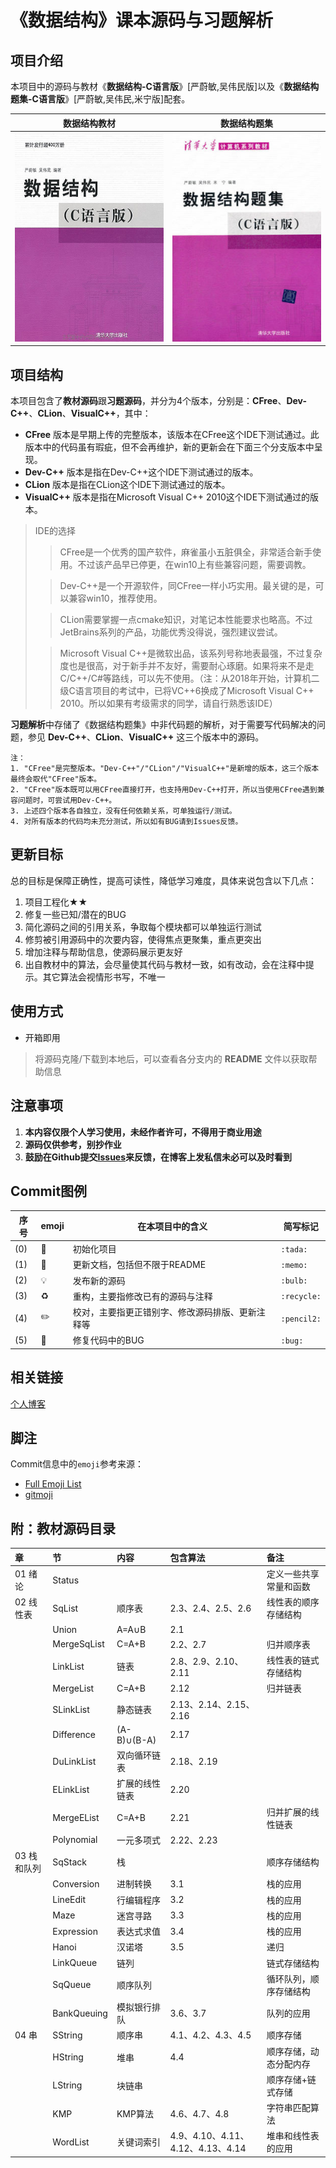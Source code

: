 # 《数据结构》课本源码与习题解析


## 项目介绍

本项目中的源码与教材《**数据结构-C语言版**》[严蔚敏,吴伟民版]以及《**数据结构题集-C语言版**》[严蔚敏,吴伟民,米宁版]配套。

|           数据结构教材           |           数据结构题集           |
| :----------------------------: | :----------------------------: |
| ![数据结构教材](数据结构教材.png) | ![数据结构题集](数据结构题集.png) |


## 项目结构

本项目包含了**教材源码**跟**习题源码**，并分为4个版本，分别是：**CFree**、**Dev-C++**、**CLion**、**VisualC++**，其中：    

- **CFree** 版本是早期上传的完整版本，该版本在CFree这个IDE下测试通过。此版本中的代码虽有瑕疵，但不会再维护，新的更新会在下面三个分支版本中呈现。    
- **Dev-C++** 版本是指在Dev-C++这个IDE下测试通过的版本。    
- **CLion** 版本是指在CLion这个IDE下测试通过的版本。    
- **VisualC++** 版本是指在Microsoft Visual C++ 2010这个IDE下测试通过的版本。    

> IDE的选择    
>> CFree是一个优秀的国产软件，麻雀虽小五脏俱全，非常适合新手使用。不过该产品早已停更，在win10上有些兼容问题，需要调教。    
>    
>> Dev-C++是一个开源软件，同CFree一样小巧实用。最关键的是，可以兼容win10，推荐使用。    
>    
>> CLion需要掌握一点cmake知识，对笔记本性能要求也略高。不过JetBrains系列的产品，功能优秀没得说，强烈建议尝试。    
>    
>> Microsoft Visual C++是微软出品，该系列号称地表最强，不过复杂度也是很高，对于新手并不友好，需要耐心琢磨。如果将来不是走C/C++/C#等路线，可以先不使用。（注：从2018年开始，计算机二级C语言项目的考试中，已将VC++6换成了Microsoft Visual C++ 2010。所以如果有考级需求的同学，请自行熟悉该IDE）    

**习题解析**中存储了《数据结构题集》中非代码题的解析，对于需要写代码解决的问题，参见 **Dev-C++**、**CLion**、**VisualC++** 这三个版本中的源码。    

```
注：
1. "CFree"是完整版本。"Dev-C++"/"CLion"/"VisualC++"是新增的版本，这三个版本最终会取代"CFree"版本。    
2. "CFree"版本既可以用CFree直接打开，也支持用Dev-C++打开，所以当使用CFree遇到兼容问题时，可尝试用Dev-C++。    
3. 上述四个版本各自独立，没有任何依赖关系，可单独运行/测试。    
4. 对所有版本的代码均未充分测试，所以如有BUG请到Issues反馈。    
```


## 更新目标

总的目标是保障正确性，提高可读性，降低学习难度，具体来说包含以下几点：    

1. 项目工程化★★    
2. 修复一些已知/潜在的BUG    
3. 简化源码之间的引用关系，争取每个模块都可以单独运行测试    
4. 修剪被引用源码中的次要内容，使得焦点更聚集，重点更突出    
5. 增加注释与帮助信息，使源码展示更友好    
6. 出自教材中的算法，会尽量使其代码与教材一致，如有改动，会在注释中提示。其它算法会视情形书写，不唯一    


## 使用方式

*   开箱即用    

> 将源码克隆/下载到本地后，可以查看各分支内的 **README** 文件以获取帮助信息    

## 注意事项

1. **本内容仅限个人学习使用，未经作者许可，不得用于商业用途**    
2. **源码仅供参考，别抄作业**    
3. **鼓励在Github提交[Issues](https://github.com/kangjianwei/Data-Structure/issues)来反馈，在博客上发私信未必可以及时看到**    


## Commit图例

| 序号 |   emoji   |               在本项目中的含义               |   简写标记   |
| ---- | --------- | ------------------------------------------- | ----------- |
| (0) | :tada:    | 初始化项目                                   | `:tada:`    |
| (1) | :memo:    | 更新文档，包括但不限于README                  | `:memo:`    |
| (2) | :bulb:    | 发布新的源码                                 | `:bulb:`    |
| (3) | :recycle: | 重构，主要指修改已有的源码与注释               | `:recycle:` |
| (4) | :pencil2: | 校对，主要指更正错别字、修改源码排版、更新注释等 | `:pencil2:` |
| (5) | :bug:     | 修复代码中的BUG                              | `:bug:`     |


## 相关链接

[个人博客](http://www.cnblogs.com/kangjianwei101)     


## 脚注

Commit信息中的`emoji`参考来源：    

* [Full Emoji List](https://unicode.org/emoji/charts/full-emoji-list.html)   
* [gitmoji](https://gitmoji.carloscuesta.me/)    


## 附：教材源码目录

| 章         | 节          | 内容          | 包含算法                          | 备注                 |
| :--------- | :---------- | :----------- | :------------------------------- | :------------------- |
| 01 绪论     | Status      |              |                                  | 定义一些共享常量和函数 |
| 02 线性表   | SqList      | 顺序表        | 2.3、2.4、2.5、2.6                | 线性表的顺序存储结构   |
|            | Union       | A=A∪B        | 2.1                              |                      |
|            | MergeSqList | C=A+B        | 2.2、2.7                         | 归并顺序表            |
|            | LinkList    | 链表          | 2.8、2.9、2.10、2.11              | 线性表的链式存储结构   |
|            | MergeList   | C=A+B        | 2.12                             | 归并链表             |
|            | SLinkList   | 静态链表      | 2.13、2.14、2.15、2.16            |                      |
|            | Difference  | (A-B)∪(B-A)  | 2.17                             |                      |
|            | DuLinkList  | 双向循环链表   | 2.18、2.19                       |                      |
|            | ELinkList   | 扩展的线性链表 | 2.20                             |                      |
|            | MergeEList  | C=A+B        | 2.21                             | 归并扩展的线性链表     |
|            | Polynomial  | 一元多项式     | 2.22、2.23                       |                      |
| 03 栈和队列 | SqStack     | 栈            |                                  | 顺序存储结构          |
|            | Conversion  | 进制转换      | 3.1                              | 栈的应用             |
|            | LineEdit    | 行编辑程序     | 3.2                              | 栈的应用             |
|            | Maze        | 迷宫寻路      | 3.3                              | 栈的应用             |
|            | Expression  | 表达式求值     | 3.4                              | 栈的应用             |
|            | Hanoi       | 汉诺塔        | 3.5                              | 递归                 |
|            | LinkQueue   | 链列          |                                  | 链式存储结构          |
|            | SqQueue     | 顺序队列      |                                  | 循环队列，顺序存储结构 |
|            | BankQueuing | 模拟银行排队   | 3.6、3.7                         | 队列的应用            |
| 04 串      | SString     | 顺序串        | 4.1、4.2、4.3、4.5                | 顺序存储             |
|            | HString     | 堆串          | 4.4                              | 顺序存储，动态分配内存 |
|            | LString     | 块链串        |                                  | 顺序存储+链式存储     |
|            | KMP         | KMP算法       | 4.6、4.7、4.8                    | 字符串匹配算法        |
|            | WordList    | 关键词索引      | 4.9、4.10、4.11、4.12、4.13、4.14 | 堆串和线性表的应用     |
